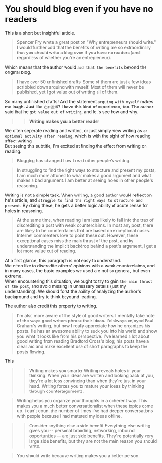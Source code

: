 # You should blog even if you have no readers

This is a short but insightful article.

> Spencer Fry wrote a great post on "Why entrepreneurs should write." I would further add that the benefits of writing are so extraordinary that you should write a blog even if you have no readers (and regardless of whether you're an entrepreneur).

Which means that the author would `add that the benefits` beyond the original blog.

> I have over 50 unfinished drafts. Some of them are just a few ideas scribbled down arguing with myself. Most of them will never be published, yet I got value out of writing all of them.

So many unfinished drafts! And the statement `arguing with myself` makes me laugh. Just like `左右互搏`? I have this kind of experience, too. The author said that he `got value out of writing`, and let's see how and why.

> > **Writing makes you a better reader**

We often seperate reading and writing, or just simply view writing as `an optional activity after reading`, which is with the sight of how reading affect writing.  
But seeing this subtitle, I'm excited at finding the effect from writing on reading.

> Blogging has changed how I read other people's writing.

> In struggling to find the right ways to structure and present my posts, I am much more attuned to what makes a good argument and what makes a bad argument. I am better at seeing holes in other people's reasoning.

Writing is not a simple task. When writing, a good author would reflect on he's article, and `struggle to find the right ways to structure and present`. By doing these, he gets a better logic ability of acute sense for holes in reasoning.

> At the same time, when reading I am less likely to fall into the trap of discrediting a post with weak counterclaims. In most any post, there are likely to be counterclaims that are based on exceptional cases. Internet commenters love to point these out. However, these exceptional cases miss the main thrust of the post, and by understanding the implicit backdrop behind a post's argument, I get a lot more value out of reading.

At a first glance, this paragraph is not easy to understand.  
We often like to discredite others' opinions with a weak counterclaims, and in many cases, the basic examples we used are not so general, but even extreme.  
When encountering this situation, we ought to try to gain `the main thrust of the post`, and avoid missing in unnessary details (just my understanding). We should forst the ability of analyzing the author's background and try to think beyound reading.

The author also credit this property to writing.

> I'm also more aware of the style of good writers. I mentally take note of the ways good writers phrase their ideas. I'd always enjoyed Paul Graham's writing, but now I really appreciate how he organizes his posts. He has an awesome ability to suck you into his world and show you what it looks like from his perspective. I've learned a lot about good writing from reading Bradford Cross's blog; his posts have a clear arc and make excellent use of short paragraphs to keep the posts flowing.

This

> > Writing makes you smarter
> > Writing reveals holes in your thinking. When your ideas are written and looking back at you, they're a lot less convincing than when they're just in your head. Writing forces you to mature your ideas by thinking through counterarguments.

> Writing helps you organize your thoughts in a coherent way. This makes you a much better conversationalist when these topics come up. I can't count the number of times I've had deeper conversations with people because I had matured my ideas offline.

> > Consider anything else a side benefit
> > Everything else writing gives you -- personal branding, networking, inbound opportunities -- are just side benefits. They're potentially very large side benefits, but they are not the main reason you should write.

> You should write because writing makes you a better person.
